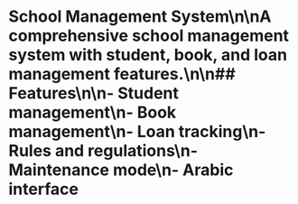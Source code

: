 # School Management System\n\nA comprehensive school management system with student, book, and loan management features.\n\n## Features\n\n- Student management\n- Book management\n- Loan tracking\n- Rules and regulations\n- Maintenance mode\n- Arabic interface
